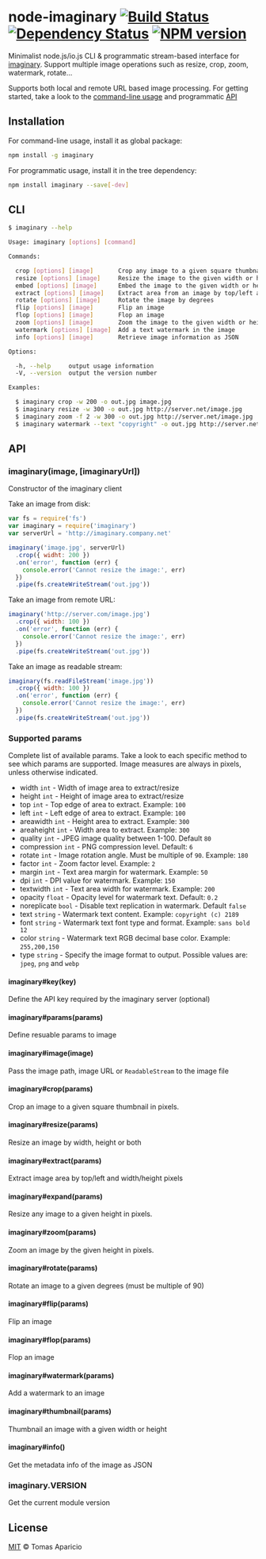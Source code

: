 # node-imaginary [![Build Status](https://api.travis-ci.org/h2non/node-imaginary.svg?branch=master)][travis] [![Dependency Status](https://gemnasium.com/h2non/node-imaginary.svg)][gemnasium] [![NPM version](https://badge.fury.io/js/imaginary.svg)][npm]

Minimalist node.js/io.js CLI & programmatic stream-based interface for [imaginary](https://github.com/h2non/imaginary).
Support multiple image operations such as resize, crop, zoom, watermark, rotate...

Supports both local and remote URL based image processing.
For getting started, take a look to the [command-line usage](#cli) and programmatic [API](#api)

## Installation

For command-line usage, install it as global package:
```bash
npm install -g imaginary
```

For programmatic usage, install it in the tree dependency:
```bash
npm install imaginary --save[-dev]
```

## CLI

```bash
$ imaginary --help
```

```bash
Usage: imaginary [options] [command]

Commands:

  crop [options] [image]       Crop any image to a given square thumbnail in pixels
  resize [options] [image]     Resize the image to the given width or height in pixels
  embed [options] [image]      Embed the image to the given width or height in pixels
  extract [options] [image]    Extract area from an image by top/left and width/height
  rotate [options] [image]     Rotate the image by degrees
  flip [options] [image]       Flip an image
  flop [options] [image]       Flop an image
  zoom [options] [image]       Zoom the image to the given width or height in pixels
  watermark [options] [image]  Add a text watermark in the image
  info [options] [image]       Retrieve image information as JSON

Options:

  -h, --help     output usage information
  -V, --version  output the version number

Examples:

  $ imaginary crop -w 200 -o out.jpg image.jpg
  $ imaginary resize -w 300 -o out.jpg http://server.net/image.jpg
  $ imaginary zoom -f 2 -w 300 -o out.jpg http://server.net/image.jpg
  $ imaginary watermark --text "copyright" -o out.jpg http://server.net/image.jpg
```

## API

### imaginary(image, [imaginaryUrl])

Constructor of the imaginary client

Take an image from disk:
```js
var fs = require('fs')
var imaginary = require('imaginary')
var serverUrl = 'http://imaginary.company.net'

imaginary('image.jpg', serverUrl)
  .crop({ widht: 200 })
  .on('error', function (err) {
    console.error('Cannot resize the image:', err)
  })
  .pipe(fs.createWriteStream('out.jpg'))
```

Take an image from remote URL:
```js
imaginary('http://server.com/image.jpg')
  .crop({ width: 100 })
  .on('error', function (err) {
    console.error('Cannot resize the image:', err)
  })
  .pipe(fs.createWriteStream('out.jpg'))
```

Take an image as readable stream:
```js
imaginary(fs.readFileStream('image.jpg'))
  .crop({ width: 100 })
  .on('error', function (err) {
    console.error('Cannot resize the image:', err)
  })
  .pipe(fs.createWriteStream('out.jpg'))
```

### Supported params

Complete list of available params. Take a look to each specific method to see which params are supported.
Image measures are always in pixels, unless otherwise indicated.

- width       `int`   - Width of image area to extract/resize
- height      `int`   - Height of image area to extract/resize
- top         `int`   - Top edge of area to extract. Example: `100`
- left        `int`   - Left edge of area to extract. Example: `100`
- areawidth   `int`   - Height area to extract. Example: `300`
- areaheight  `int`   - Width area to extract. Example: `300`
- quality     `int`   - JPEG image quality between 1-100. Default `80`
- compression `int`   - PNG compression level. Default: `6`
- rotate      `int`   - Image rotation angle. Must be multiple of `90`. Example: `180`
- factor      `int`   - Zoom factor level. Example: `2`
- margin      `int`   - Text area margin for watermark. Example: `50`
- dpi         `int`   - DPI value for watermark. Example: `150`
- textwidth   `int`   - Text area width for watermark. Example: `200`
- opacity     `float` - Opacity level for watermark text. Default: `0.2`
- noreplicate `bool`  - Disable text replication in watermark. Default `false`
- text        `string` - Watermark text content. Example: `copyright (c) 2189`
- font        `string` - Watermark text font type and format. Example: `sans bold 12`
- color       `string` - Watermark text RGB decimal base color. Example: `255,200,150`
- type        `string` - Specify the image format to output. Possible values are: `jpeg`, `png` and `webp`

#### imaginary#key(key)

Define the API key required by the imaginary server (optional)

#### imaginary#params(params)

Define resuable params to image

#### imaginary#image(image)

Pass the image path, image URL or `ReadableStream` to the image file

#### imaginary#crop(params)

Crop an image to a given square thumbnail in pixels.

#### imaginary#resize(params)

Resize an image by width, height or both

#### imaginary#extract(params)

Extract image area by top/left and width/height pixels

#### imaginary#expand(params)

Resize any image to a given height in pixels.

#### imaginary#zoom(params)

Zoom an image by the given height in pixels.

#### imaginary#rotate(params)

Rotate an image to a given degrees (must be multiple of 90)

#### imaginary#flip(params)

Flip an image

#### imaginary#flop(params)

Flop an image

#### imaginary#watermark(params)

Add a watermark to an image

#### imaginary#thumbnail(params)

Thumbnail an image with a given width or height

#### imaginary#info()

Get the metadata info of the image as JSON

### imaginary.VERSION

Get the current module version

## License

[MIT](http://opensource.org/licenses/MIT) © Tomas Aparicio

[travis]: http://travis-ci.org/h2non/node-imaginary
[gemnasium]: https://gemnasium.com/h2non/node-imaginary
[npm]: http://npmjs.org/package/imaginary
